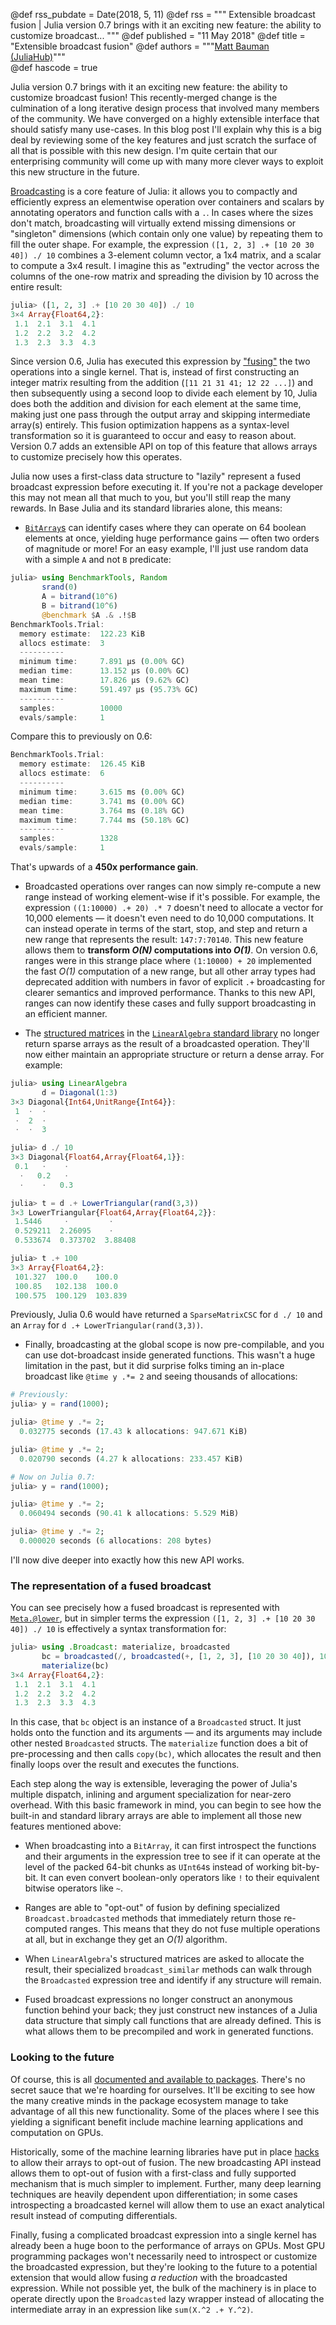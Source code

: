@def rss_pubdate = Date(2018, 5, 11)
@def rss = """ Extensible broadcast fusion | Julia version 0.7 brings with it an exciting new feature: the ability to customize broadcast... """
@def published = "11 May 2018"
@def title = "Extensible broadcast fusion"
@def authors = """<a href="https://github.com/mbauman">Matt Bauman (JuliaHub)</a>"""  
@def hascode = true


Julia version 0.7 brings with it an exciting new feature: the ability to customize broadcast
fusion! This recently-merged change is the culmination of a long iterative design process
that involved many members of the community. We have converged on a highly extensible
interface that should satisfy many use-cases. In this blog post I'll explain why this is a
big deal by reviewing some of the key features and just scratch the surface of all that is
possible with this new design. I'm quite certain that our enterprising community will come
up with many more clever ways to exploit this new structure in the future.

[Broadcasting][] is a core feature of Julia: it allows you to compactly and efficiently
express an elementwise operation over containers and scalars by annotating operators and
function calls with a `.`. In cases where the sizes don't match, broadcasting will virtually
extend missing dimensions or "singleton" dimensions (which contain only one value) by
repeating them to fill the outer shape. For example, the expression `([1, 2, 3] .+ [10 20 30
40]) ./ 10` combines a 3-element column vector, a 1x4 matrix, and a scalar to compute a 3x4
result. I imagine this as "extruding" the vector across the columns of the one-row matrix
and spreading the division by 10 across the entire result:

```julia
julia> ([1, 2, 3] .+ [10 20 30 40]) ./ 10
3×4 Array{Float64,2}:
 1.1  2.1  3.1  4.1
 1.2  2.2  3.2  4.2
 1.3  2.3  3.3  4.3
```

Since version 0.6, Julia has executed this expression by ["fusing"][] the two operations
into a single kernel. That is, instead of first constructing an integer matrix resulting
from the addition (`[11 21 31 41; 12 22 ...]`) and then subsequently using a second loop to
divide each element by 10, Julia does both the addition and division for each element at the
same time, making just one pass through the output array and skipping intermediate array(s)
entirely. This fusion optimization happens as a syntax-level transformation so it is
guaranteed to occur and easy to reason about. Version 0.7 adds an extensible API on top of
this feature that allows arrays to customize precisely how this operates.

Julia now uses a first-class data structure to "lazily" represent a fused broadcast
expression before executing it. If you're not a package developer this may not mean all that
much to you, but you'll still reap the many rewards. In Base Julia and its standard
libraries alone, this means:

* [`BitArray`s][] can identify cases where they can operate on 64 boolean elements at once,
  yielding huge performance gains — often two orders of magnitude or more! For an easy
  example, I'll just use random data with a simple `A` and not `B` predicate:

```julia
julia> using BenchmarkTools, Random
       srand(0)
       A = bitrand(10^6)
       B = bitrand(10^6)
       @benchmark $A .& .!$B
BenchmarkTools.Trial:
  memory estimate:  122.23 KiB
  allocs estimate:  3
  ----------
  minimum time:     7.891 μs (0.00% GC)
  median time:      13.152 μs (0.00% GC)
  mean time:        17.826 μs (9.62% GC)
  maximum time:     591.497 μs (95.73% GC)
  ----------
  samples:          10000
  evals/sample:     1
```

Compare this to previously on 0.6:

```julia
BenchmarkTools.Trial:
  memory estimate:  126.45 KiB
  allocs estimate:  6
  ----------
  minimum time:     3.615 ms (0.00% GC)
  median time:      3.741 ms (0.00% GC)
  mean time:        3.764 ms (0.18% GC)
  maximum time:     7.744 ms (50.18% GC)
  ----------
  samples:          1328
  evals/sample:     1
```

That's upwards of a **450x performance gain**.

* Broadcasted operations over ranges can now simply re-compute a new range instead of
  working element-wise if it's possible. For example, the expression `((1:10000) .+ 20) .* 7`
  doesn't need to allocate a vector for 10,000 elements — it doesn't even need to do 10,000
  computations. It can instead operate in terms of the start, stop, and step and return a
  new range that represents the result: `147:7:70140`. This new feature allows them to
  **transform _O(N)_ computations into _O(1)_**. On version 0.6, ranges were in this strange
  place where `(1:10000) + 20` implemented the fast _O(1)_ computation of a new range, but
  all other array types had deprecated addition with numbers in favor of explicit `.+`
  broadcasting for clearer semantics and improved performance. Thanks to this new API,
  ranges can now identify these cases and fully support broadcasting in an efficient manner.

* The [structured matrices][] in the [`LinearAlgebra` standard library][] no longer return
  sparse arrays as the result of a broadcasted operation. They'll now either maintain an
  appropriate structure or return a dense array. For example:

```julia
julia> using LinearAlgebra
       d = Diagonal(1:3)
3×3 Diagonal{Int64,UnitRange{Int64}}:
 1  ⋅  ⋅
 ⋅  2  ⋅
 ⋅  ⋅  3

julia> d ./ 10
3×3 Diagonal{Float64,Array{Float64,1}}:
 0.1   ⋅    ⋅
  ⋅   0.2   ⋅
  ⋅    ⋅   0.3

julia> t = d .+ LowerTriangular(rand(3,3))
3×3 LowerTriangular{Float64,Array{Float64,2}}:
 1.5446     ⋅         ⋅
 0.529211  2.26095    ⋅
 0.533674  0.373702  3.88408

julia> t .+ 100
3×3 Array{Float64,2}:
 101.327  100.0    100.0
 100.85   102.138  100.0
 100.575  100.129  103.839
```

Previously, Julia 0.6 would have returned a `SparseMatrixCSC` for `d ./ 10` and an `Array` for `d .+ LowerTriangular(rand(3,3))`.

* Finally, broadcasting at the global scope is now pre-compilable, and you can use
  dot-broadcast inside generated functions. This wasn't a huge limitation in the past, but
  it did surprise folks timing an in-place broadcast like `@time y .*= 2` and seeing thousands of allocations:

```julia
# Previously:
julia> y = rand(1000);

julia> @time y .*= 2;
  0.032775 seconds (17.43 k allocations: 947.671 KiB)

julia> @time y .*= 2;
  0.020790 seconds (4.27 k allocations: 233.457 KiB)

# Now on Julia 0.7:
julia> y = rand(1000);

julia> @time y .*= 2;
  0.060494 seconds (90.41 k allocations: 5.529 MiB)

julia> @time y .*= 2;
  0.000020 seconds (6 allocations: 208 bytes)
```

I'll now dive deeper into exactly how this new API works.

### The representation of a fused broadcast

You can see precisely how a fused broadcast is represented with [`Meta.@lower`][], but in
simpler terms the expression `([1, 2, 3] .+ [10 20 30 40]) ./ 10` is effectively a syntax
transformation for:

```julia
julia> using .Broadcast: materialize, broadcasted
       bc = broadcasted(/, broadcasted(+, [1, 2, 3], [10 20 30 40]), 10)
       materialize(bc)
3×4 Array{Float64,2}:
 1.1  2.1  3.1  4.1
 1.2  2.2  3.2  4.2
 1.3  2.3  3.3  4.3
```

In this case, that `bc` object is an instance of a `Broadcasted` struct. It just holds onto
the function and its arguments — and its arguments may include other nested `Broadcasted`
structs. The `materialize` function does a bit of pre-processing and then calls `copy(bc)`,
which allocates the result and then finally loops over the result and executes the functions.

Each step along the way is extensible, leveraging the power of Julia's multiple dispatch,
inlining and argument specialization for near-zero overhead. With this basic framework in
mind, you can begin to see how the built-in and standard library arrays are able to
implement all those new features mentioned above:

* When broadcasting into a `BitArray`, it can first introspect the functions and their
  arguments in the expression tree to see if it can operate at the level of the packed
  64-bit chunks as `UInt64`s instead of working bit-by-bit. It can even convert boolean-only
  operators like `!` to their equivalent bitwise operators like `~`.

* Ranges are able to "opt-out" of fusion by defining specialized `Broadcast.broadcasted`
  methods that immediately return those re-computed ranges. This means that they do not fuse
  multiple operations at all, but in exchange they get an _O(1)_ algorithm.

* When `LinearAlgebra`'s structured matrices are asked to allocate the result, their
  specialized `broadcast_similar` methods can walk through the `Broadcasted` expression tree
  and identify if any structure will remain.

* Fused broadcast expressions no longer construct an anonymous function behind your back;
  they just construct new instances of a Julia data structure that simply call functions
  that are already defined. This is what allows them to be precompiled and work in generated
  functions.

### Looking to the future

Of course, this is all [documented and available to packages][]. There's no secret sauce that
we're hoarding for ourselves. It'll be exciting to see how the many creative minds in the
package ecosystem manage to take advantage of all this new functionality. Some of the places
where I see this yielding a significant benefit include machine learning applications and
computation on GPUs.

Historically, some of the machine learning libraries have put in place [hacks][] to allow their arrays to
opt-out of fusion. The new broadcasting API instead allows them to opt-out of fusion with a first-class and fully
supported mechanism that is much simpler to implement. Further, many deep learning
techniques are heavily dependent upon differentiation; in some cases introspecting a
broadcasted kernel will allow them to use an exact analytical result instead of computing
differentials.

Finally, fusing a complicated broadcast expression into a single kernel has already been a
huge boon to the performance of arrays on GPUs. Most GPU programming packages won't
necessarily need to introspect or customize the broadcasted expression, but they're looking
to the future to a potential extension that would allow fusing _a reduction_ with the
broadcasted expression. While not possible yet, the bulk of the machinery is in place to
operate directly upon the `Broadcasted` lazy wrapper instead of allocating the intermediate
array in an expression like `sum(X.^2 .+ Y.^2)`.


[Broadcasting]: https://docs.julialang.org/en/v1/manual/arrays/#Broadcasting

["fusing"]: /blog/2017/01/moredots

[hacks]: https://github.com/MikeInnes/TakingBroadcastSeriously.jl

[documented and available to packages]: https://docs.julialang.org/en/v1/manual/interfaces/#man-interfaces-broadcasting

[`BitArray`s]: https://docs.julialang.org/en/latest/base/arrays/#Base.BitArray

[`LinearAlgebra` standard library]: https://docs.julialang.org/en/latest/stdlib/LinearAlgebra/#Linear-Algebra-1

[structured matrices]: https://docs.julialang.org/en/latest/stdlib/LinearAlgebra/#Special-matrices-1

[`Meta.@lower`]: https://docs.julialang.org/en/latest/base/base/#Base.Meta.@lower
